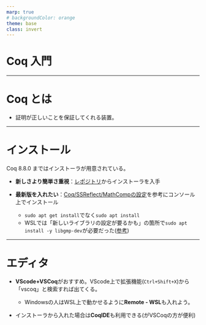 ```yaml
---
marp: true
# backgroundColor: orange
theme: base
class: invert
---
```


# Coq 入門

---
<!-- paginate: true -->
# Coq とは

- 証明が正しいことを保証してくれる装置。

---
# インストール
Coq 8.8.0 まではインストーラが用意されている。

- **新しさより簡単さ重視**：[レポジトリ](https://github.com/coq/coq/releases/tag/V8.8.0)からインストーラを入手

- **最新版を入れたい**：[Coq/SSReflect/MathCompの設定](https://staff.aist.go.jp/reynald.affeldt/ssrcoq/install.html#org35ada1b)を参考にコンソール上でインストール
  - `sudo apt get install`でなく`sudo apt install`
  - WSLでは「新しいライブラリの設定が要るかも」の箇所で`sudo apt install -y libgmp-dev`が必要だった([参考](https://www.aise.ics.saitama-u.ac.jp/~gotoh/Coq-SSReflect-MathCompOnUbuntu2004.html))

---
# エディタ

- **VScode+VSCoq**がおすすめ。VScode上で拡張機能(`Ctrl+Shift+X`)から「vscoq」と検索すれば出てくる。
  - Windowsの人はWSL上で動かせるように**Remote - WSL**も入れよう。


- インストーラから入れた場合は**CoqIDE**も利用できる(がVSCoqの方が便利)

